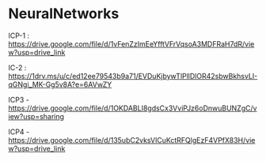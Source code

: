 # NeuralNetworks

ICP-1 : https://drive.google.com/file/d/1vFenZzImEeYfftVFrVqsoA3MDFRaH7dR/view?usp=drive_link

IC-2 : https://1drv.ms/u/c/ed12ee79543b9a71/EVDuKjbywTlPllDlOR42sbwBkhsvLI-qGNgi_MK-Gg5v8A?e=6AVwZY

ICP3 - https://drive.google.com/file/d/1OKDABLI8gdsCx3VviPJz6oDnwuBUNZgC/view?usp=sharing

ICP4 - https://drive.google.com/file/d/135ubC2vksVlCuKctRFQlgEzF4VPfX83H/view?usp=drive_link
